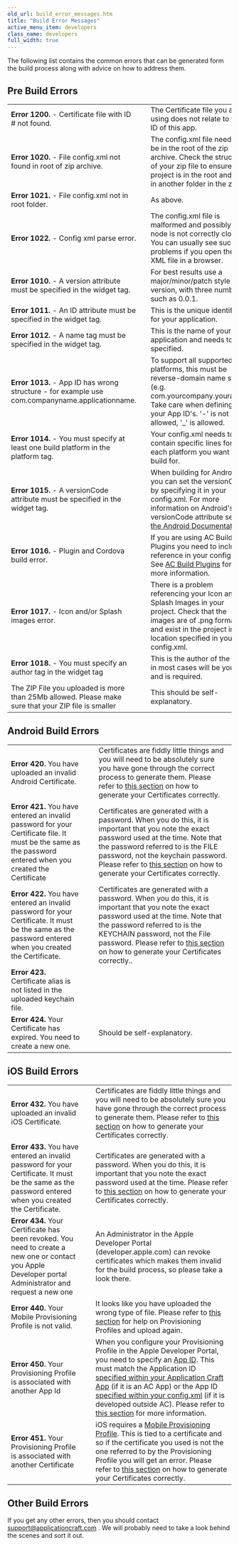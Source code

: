 ```yaml
---
old_url: build_error_messages.htm
title: "Build Error Messages"
active_menu_item: developers
class_name: developers
full_width: true
---
```



The following list contains the common errors that can be generated form the build process along with advice on how to address them.

## Pre Build Errors

<table>
<tr>
<td width="271">
<b>Error 1200.</b> - Certificate file with ID # not found.

</td>
<td width="20">
</td>
<td width="595">
  The Certificate file you are using does not relate to the ID of this app.

</td>
</tr>
<tr>
<td width="271">
<b>Error 1020.</b> - File config.xml not found in root of zip archive.

</td>
<td width="20">
</td>
<td width="595">
 The config.xml file needs to be in the root of the zip archive. Check the structure of your zip file to ensure the project is in the root and not in another folder in the zip. 

</td>
</tr>
<tr>
<td width="271">
<b>Error 1021.</b> - File config.xml not in root folder.

</td>
<td width="20">
</td>
<td width="595">
  As above.

</td>
</tr>
<tr>
<td width="271">
<b>Error 1022.</b> - Config xml parse error.

</td>
<td width="20">
</td>
<td width="595">
  The config.xml file is malformed and possibly a node is not correctly closed. You can usually see such problems if you open the XML file in a browser.

</td>
</tr>
<tr>
<td width="271">
<b>Error 1010.</b> - A version attribute must be specified in the widget tag.

</td>
<td width="20">
</td>
<td width="595">
  For best results use a major/minor/patch style version, with three numbers, such as 0.0.1.

</td>
</tr>
<tr>
<td width="271">
<b>Error 1011.</b> - An ID attribute must be specified in the widget tag.

</td>
<td width="20">
</td>
<td width="595">
  This is the unique identifier for your application. 

</td>
</tr>
<tr>
<td width="271">
<b>Error 1012.</b> - A name tag must be specified in the widget tag.

</td>
<td width="20">
</td>
<td width="595">
  This is the name of your application and needs to be specified.

</td>
</tr>
<tr>
<td width="271">
<b>Error 1013.</b> - App ID has wrong structure - for example use com.companyname.applicationname.

</td>
<td width="20">
</td>
<td width="595">
  To support all supported platforms, this must be reverse-domain name style (e.g. com.yourcompany.yourapp). Take care when defining your App ID's. '-' is not allowed, '_' is allowed.

</td>
</tr>
<tr>
<td width="271">
<b>Error 1014.</b> - You must specify at least one build platform in the platform tag.

</td>
<td width="20">
</td>
<td width="595">
  Your config.xml needs to contain specific lines for each platform you want to build for. 

</td>
</tr>
<tr>
<td width="271">
<b>Error 1015.</b> - A versionCode attribute must be specified in the widget tag.

</td>
<td width="20">
</td>
<td width="595">
  When building for Android, you can set the versionCode by specifying it in your config.xml. For more information on Android's versionCode attribute see <a href="http://developer.android.com/tools/publishing/versioning.html" target="_blank">the Android Documentation</a>.

</td>
</tr>
<tr>
<td width="271">
<b> Error 1016.</b> - Plugin and Cordova build error.

</td>
<td width="20">
</td>
<td width="595">
  If you are using AC Build Plugins you need to include reference in your config.xml. See <a href="http://www.applicationcraft.com/developers/documentation/ac-mobile-build-phonegap/ac-mobile-build/ac-build-plugins/" target="_blank">AC Build Plugins</a> for more information.

</td>
</tr>
<tr>
<td width="271">
<b>Error 1017.</b> - Icon and/or Splash images error.

</td>
<td width="20">
</td>
<td width="595">
  There is a problem referencing your Icon and/or Splash Images in your project. Check that the images are of .png format and exist in the project in the location specified in your config.xml.

</td>
</tr>
<tr>
<td width="271">
<b>Error 1018.</b> - You must specify an author tag in the widget tag

</td>
<td width="20">
</td>
<td width="595">
  This is the author of the app, in most cases will be you and is required.

</td>
</tr>
<tr>
<td width="271">
The ZIP File you uploaded is more than 25Mb allowed. Please make sure that your ZIP file is smaller

</td>
<td width="20">
</td>
<td width="595">
This should be self-explanatory.

</td>
</tr>
</table>

## Android Build Errors

<table>
<tr>
<td width="271">
<b>Error 420.</b> You have uploaded an invalid Android Certificate.

</td>
<td width="20">
</td>
<td width="595">
  Certificates are fiddly little things and you will need to be absolutely sure you have gone through the correct process to generate them. Please refer to <a href="/developers/documentation/ac-mobile-build-phonegap/certificates/">this section</a> on how to generate your Certificates correctly.

</td>
</tr>
<tr>
<td width="271">
<b>Error 421.</b> You have entered an invalid password for your Certificate file. It must be the same as the password entered when you created the Certificate

</td>
<td width="20">
</td>
<td width="595">
Certificates are generated with a password. When you do this, it is important that you note the exact password used at the time. Note that the password referred to is the FILE password, not the keychain password. Please refer to <a href="/developers/documentation/ac-mobile-build-phonegap/certificates/">this section</a> on how to generate your Certificates correctly.

</td>
</tr>
<tr>
<td width="271">
<b>Error 422.</b> You have entered an invalid password for your Certificate. It must be the same as the password entered when you created the Certificate.

</td>
<td width="20">
</td>
<td width="595">
  Certificates are generated with a password. When you do this, it is important that you note the exact password used at the time. Note that the password referred to is the KEYCHAIN password, not the File password. Please refer to <a href="/developers/documentation/ac-mobile-build-phonegap/certificates/">this section</a> on how to generate your Certificates correctly..

</td>
</tr>
<tr>
<td width="271">
<b>Error 423.</b> Certificate alias is not listed in the uploaded keychain file.

</td>
<td width="20">
</td>
<td width="595">
</td>
</tr>
<tr>
<td width="271">
<b>Error 424.</b> Your Certificate has expired. You need to create a new one.

</td>
<td width="20">
</td>
<td width="595">
Should be self-explanatory.

</td>
</tr>
</table>

## iOS Build Errors

<table>
<tr>
<td width="271">
<b>Error 432.</b> You have uploaded an invalid iOS Certificate.

</td>
<td width="20">
</td>
<td width="595">
  Certificates are fiddly little things and you will need to be absolutely sure you have gone through the correct process to generate them. Please refer to <a href="/developers/documentation/ac-mobile-build-phonegap/certificates/">this section</a> on how to generate your Certificates correctly.

</td>
</tr>
<tr>
<td width="271">
<b>Error 433.</b> You have entered an invalid password for your Certificate. It must be the same as the password entered when you created the Certificate.

</td>
<td width="20">
</td>
<td width="595">
  Certificates are generated with a password. When you do this, it is important that you note the exact password used at the time. Please refer to <a href="/developers/documentation/ac-mobile-build-phonegap/certificates/">this section</a> on how to generate your Certificates correctly.

</td>
</tr>
<tr>
<td width="271">
<b>Error 434.</b> Your Certificate has been revoked. You need to create a new one or contact you Apple Developer portal Administrator and request a new one

</td>
<td width="20">
</td>
<td width="595">
An Administrator in the Apple Developer Portal (developer.apple.com) can revoke certificates which makes them invalid for the build process, so please take a look there.

</td>
</tr>
<tr>
<td width="271">
<b>Error 440.</b> Your Mobile Provisioning Profile is not valid.

</td>
<td width="20">
</td>
<td width="595">
  It looks like you have uploaded the wrong type of file. Please refer to <a href="/developers/documentation/ac-mobile-build-phonegap/certificates/manual/ios-keys-and-certificates/do-it-yourself-guide/setting-up-for-development/create-a-provisioning-profile">this section</a> for help on Provisioning Profiles and upload again.

</td>
</tr>
<tr>
<td width="271">
<b>Error 450.</b> Your Provisioning Profile is associated with another App Id

</td>
<td width="20">
</td>
<td width="595">
  When you configure your Provisioning Profile in the Apple Developer Portal, you need to specify an <a href="/developers/documentation/ac-mobile-build-phonegap/certificates/manual/ios-keys-and-certificates/do-it-yourself-guide/setting-up-for-development/create-an-app-id">App ID</a>. This must match the Application ID <a href="/developers/documentation/ac-mobile-build-phonegap/apps-developed-with-application-craft/enabling-device-features">specified within your Application Craft App</a> (if it is an AC App) or the App ID <a href="/developers/documentation/ac-mobile-build-phonegap/ac-mobile-build/external-html5cssjs-apps">specified within your config.xml</a> (if it is developed outside AC). Please refer to <a href="/developers/documentation/ac-mobile-build-phonegap/certificates/manual/ios-keys-and-certificates/do-it-yourself-guide/setting-up-for-development/create-a-provisioning-profile">this section</a> for more information.

</td>
</tr>
<tr>
<td width="271">
<b>Error 451.</b> Your Provisioning Profile is associated with another Certificate

</td>
<td width="20">
</td>
<td width="595">
  iOS requires a <a href="/developers/documentation/ac-mobile-build-phonegap/certificates/manual/ios-keys-and-certificates/do-it-yourself-guide/setting-up-for-development/create-a-provisioning-profile">Mobile Provisioning Profile</a>. This is tied to a certificate and so if the certificate you used is not the one referred to by the Provisioning Profile you will get an error. Please refer to <a href="/developers/documentation/ac-mobile-build-phonegap/certificates/manual/ios-keys-and-certificates/do-it-yourself-guide/setting-up-for-development/create-a-provisioning-profile">this section</a> on how to generate your Certificates correctly.

</td>
</tr>
</table>

## Other Build Errors

If you get any other errors, then you should contact [support@applicationcraft.com](mailto:support@applicationcraft.com) . We will probably need to take a look behind the scenes and sort it out.
